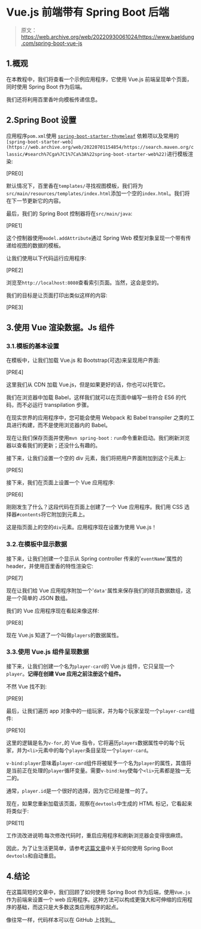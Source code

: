 # Vue.js 前端带有 Spring Boot 后端

> 原文：<https://web.archive.org/web/20220930061024/https://www.baeldung.com/spring-boot-vue-js>

## 1.概观

在本教程中，我们将查看一个示例应用程序，它使用 Vue.js 前端呈现单个页面，同时使用 Spring Boot 作为后端。

我们还将利用百里香叶向模板传递信息。

## 2.Spring Boot 设置

应用程序`pom.xml`使用 [`spring-boot-starter-thymeleaf`](https://web.archive.org/web/20220701154854/https://search.maven.org/classic/#search%7Cga%7C1%7Cspring-boot-starter-thymeleaf) 依赖项以及常用的`[spring-boot-starter-web](https://web.archive.org/web/20220701154854/https://search.maven.org/classic/#search%7Cga%7C1%7Ca%3A%22spring-boot-starter-web%22)`进行模板渲染:

[PRE0]

默认情况下，百里香在`templates/`寻找视图模板，我们将为`src/main/resources/templates/index.html`添加一个空的`index.html`。我们将在下一节更新它的内容。

最后，我们的 Spring Boot 控制器将在`src/main/java`:

[PRE1]

这个控制器使用`model.addAttribute`通过 Spring Web 模型对象呈现一个带有传递给视图的数据的模板。

让我们使用以下代码运行应用程序:

[PRE2]

浏览至`http://localhost:8080`查看索引页面。当然，这会是空的。

我们的目标是让页面打印出类似这样的内容:

[PRE3]

## 3.使用 Vue 渲染数据。Js 组件

### 3.1.模板的基本设置

在模板中，让我们加载 Vue.js 和 Bootstrap(可选)来呈现用户界面:

[PRE4]

这里我们从 CDN 加载 Vue.js，但是如果更好的话，你也可以托管它。

我们在浏览器中加载 Babel，这样我们就可以在页面中编写一些符合 ES6 的代码，而不必运行 transpilation 步骤。

在现实世界的应用程序中，您可能会使用 Webpack 和 Babel transpiler 之类的工具进行构建，而不是使用浏览器内的 Babel。

现在让我们保存页面并使用`mvn spring-boot` : `run`命令重新启动。我们刷新浏览器以查看我们的更新；还没什么有趣的。

接下来，让我们设置一个空的 div 元素，我们将把用户界面附加到这个元素上:

[PRE5]

接下来，我们在页面上设置一个 Vue 应用程序:

[PRE6]

刚刚发生了什么？这段代码在页面上创建了一个 Vue 应用程序。我们用 CSS 选择器`#contents`将它附加到元素上。

这是指页面上的空的`div`元素。应用程序现在设置为使用 Vue.js！

### 3.2.在模板中显示数据

接下来，让我们创建一个显示从 Spring controller 传来的'`eventName`'属性的 header，并使用百里香的特性渲染它:

[PRE7]

现在让我们给 Vue 应用程序附加一个'`data'`属性来保存我们的球员数据数组，这是一个简单的 JSON 数组。

我们的 Vue 应用程序现在看起来像这样:

[PRE8]

现在 Vue.js 知道了一个叫做`players`的数据属性。

### 3.3.使用 Vue.js 组件呈现数据

接下来，让我们创建一个名为`player-card`的 Vue.js 组件，它只呈现一个`player`。**记得在创建 Vue 应用之前注册这个组件。**

不然 Vue 找不到:

[PRE9]

最后，让我们遍历 app 对象中的一组玩家，并为每个玩家呈现一个`player-card`组件:

[PRE10]

这里的逻辑是名为`v-for,`的 Vue 指令，它将遍历`players`数据属性中的每个玩家，并为`<li>`元素中的每个`player`条目呈现一个`player-card`。

`v-bind:player`意味着`player-card`组件将被赋予一个名为`player`的属性，其值将是当前正在处理的`player`循环变量。需要`v-bind:key`使每个`<li>`元素都是独一无二的。

通常，`player.id`是一个很好的选择，因为它已经是惟一的了。

现在，如果您重新加载该页面，观察在`devtools`中生成的 HTML 标记，它看起来将类似于:

[PRE11]

工作流改进说明:每次修改代码时，重启应用程序和刷新浏览器会变得很麻烦。

因此，为了让生活更简单，请参考[这篇文章](/web/20220701154854/https://www.baeldung.com/spring-boot-devtools)中关于如何使用 Spring Boot `devtools`和自动重启。

## 4.结论

在这篇简短的文章中，我们回顾了如何使用 Spring Boot 作为后端，使用`Vue.js`作为前端来设置一个 web 应用程序。这种方法可以构成更强大和可伸缩的应用程序的基础，而这只是大多数这类应用程序的起点。

像往常一样，代码样本可以在 GitHub 上找到[。](https://web.archive.org/web/20220701154854/https://github.com/eugenp/tutorials/tree/master/spring-boot-modules/spring-boot-vue)